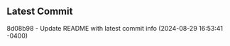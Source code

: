 
## Latest Commit
8d08b98 - Update README with latest commit info (2024-08-29 16:53:41 -0400) <Yunxi-Zhou>
